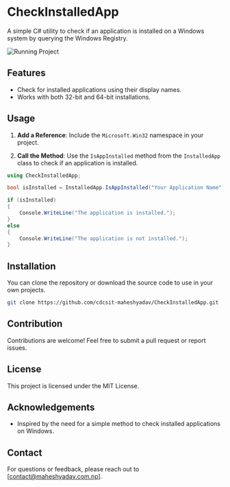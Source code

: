 # CheckInstalledApp

A simple C# utility to check if an application is installed on a Windows system by querying the Windows Registry.

![Running Project](https://res.cloudinary.com/maheshdharhari/image/upload/v1726831037/Blog/CheckInstalledApp.png)

## Features

- Check for installed applications using their display names.
- Works with both 32-bit and 64-bit installations.
  
## Usage

1. **Add a Reference**: Include the `Microsoft.Win32` namespace in your project.
   
2. **Call the Method**: Use the `IsAppInstalled` method from the `InstalledApp` class to check if an application is installed.

```csharp
using CheckInstalledApp;

bool isInstalled = InstalledApp.IsAppInstalled("Your Application Name");

if (isInstalled)
{
    Console.WriteLine("The application is installed.");
}
else
{
    Console.WriteLine("The application is not installed.");
}
```

## Installation

You can clone the repository or download the source code to use in your own projects.

```bash
git clone https://github.com/cdcsit-maheshyadav/CheckInstalledApp.git
```

## Contribution

Contributions are welcome! Feel free to submit a pull request or report issues.

## License

This project is licensed under the MIT License. 

## Acknowledgements

- Inspired by the need for a simple method to check installed applications on Windows.

## Contact

For questions or feedback, please reach out to [contact@maheshyadav.com.np].